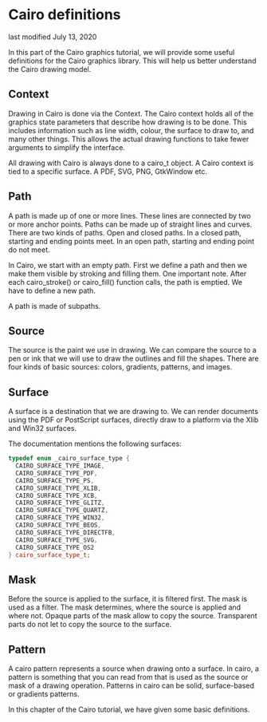 # Cairo definitions
last modified July 13, 2020

In this part of the Cairo graphics tutorial, we will provide some useful definitions for the Cairo graphics library. This will help us better understand the Cairo drawing model.

## Context
Drawing in Cairo is done via the Context. The Cairo context holds all of the graphics state parameters that describe how drawing is to be done. This includes information such as line width, colour, the surface to draw to, and many other things. This allows the actual drawing functions to take fewer arguments to simplify the interface.

All drawing with Cairo is always done to a cairo_t object. A Cairo context is tied to a specific surface. A PDF, SVG, PNG, GtkWindow etc.

## Path
A path is made up of one or more lines. These lines are connected by two or more anchor points. Paths can be made up of straight lines and curves. There are two kinds of paths. Open and closed paths. In a closed path, starting and ending points meet. In an open path, starting and ending point do not meet.

In Cairo, we start with an empty path. First we define a path and then we make them visible by stroking and filling them. One important note. After each cairo_stroke() or cairo_fill() function calls, the path is emptied. We have to define a new path.

A path is made of subpaths.

## Source
The source is the paint we use in drawing. We can compare the source to a pen or ink that we will use to draw the outlines and fill the shapes. There are four kinds of basic sources: colors, gradients, patterns, and images.

## Surface
A surface is a destination that we are drawing to. We can render documents using the PDF or PostScript surfaces, directly draw to a platform via the Xlib and Win32 surfaces.

The documentation mentions the following surfaces:

```cpp
typedef enum _cairo_surface_type {
  CAIRO_SURFACE_TYPE_IMAGE,
  CAIRO_SURFACE_TYPE_PDF,
  CAIRO_SURFACE_TYPE_PS,
  CAIRO_SURFACE_TYPE_XLIB,
  CAIRO_SURFACE_TYPE_XCB,
  CAIRO_SURFACE_TYPE_GLITZ,
  CAIRO_SURFACE_TYPE_QUARTZ,
  CAIRO_SURFACE_TYPE_WIN32,
  CAIRO_SURFACE_TYPE_BEOS,
  CAIRO_SURFACE_TYPE_DIRECTFB,
  CAIRO_SURFACE_TYPE_SVG,
  CAIRO_SURFACE_TYPE_OS2
} cairo_surface_type_t;
```

## Mask
Before the source is applied to the surface, it is filtered first. The mask is used as a filter. The mask determines, where the source is applied and where not. Opaque parts of the mask allow to copy the source. Transparent parts do not let to copy the source to the surface.

## Pattern
A cairo pattern represents a source when drawing onto a surface. In cairo, a pattern is something that you can read from that is used as the source or mask of a drawing operation. Patterns in cairo can be solid, surface-based or gradients patterns.

In this chapter of the Cairo tutorial, we have given some basic definitions.
